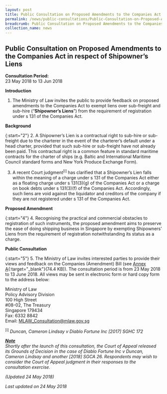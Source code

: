 ```yaml
---
layout: post
title: Public Consultation on Proposed Amendments to the Companies Act in respect of Shipowner’s Liens
permalink: /news/public-consultations/Public-Consultation-on-Proposed-Amendments-to-Companies-Act-in-respect-of-Shipowners-Liens/
breadcrumb: Public Consultation on Proposed Amendments to the Companies Act in respect of Shipowner’s Liens
collection_name: news
---
```


Public Consultation on Proposed Amendments to the Companies Act in respect of Shipowner’s Liens
---

**Consultation Period:**  
23 May 2018 to 13 Jun 2018

**Introduction**

1. The Ministry of Law invites the public to provide feedback on proposed amendments to the Companies Act to exempt liens over sub-freight and sub-hire (“**Shipowner’s Liens**”) from the requirement of registration under s 131 of the Companies Act.

**Background**

{:start="2"}
2. A Shipowner’s Lien is a contractual right to sub-hire or sub-freight due to the charterer in the event of the charterer’s default under a head charter, provided that such sub-hire or sub-freight have not already been paid. This contractual right is a common feature in standard maritime contracts for the charter of ships (e.g. Baltic and International Maritime Council standard forms and New York Produce Exchange Form).

3. A recent Court judgment<sup>[i]</sup> has clarified that a Shipowner’s Lien falls within the meaning of a charge under s 131 of the Companies Act either as a floating charge under s 131(3)(g) of the Companies Act or a charge on book debts under s 131(3)(f) of the Companies Act.  Accordingly, such liens are void against the liquidator and creditors of the company if they are not registered under s 131 of the Companies Act.

**Proposed Amendment**

{:start="4"}
4. Recognising the practical and commercial obstacles to registration of such instruments, the proposed amendment aims to preserve the ease of doing shipping business in Singapore by exempting Shipowners’ Liens from the requirement of registration notwithstanding its status as a charge.

**Public Consultation**

{:start="5"}
5. The Ministry of Law invites interested parties to provide their views and feedback on the Companies (Amendment) Bill (see [Annex A](/files/Annex_A-Companies_Amendment_Bill_2018.pdf/){:target="_blank"}(74.4 KB)). The consultation period is from 23 May 2018 to 13 June 2018. All views may be sent in electronic form or hard copy form to the address below:

<p class="address-centered">
  Ministry of Law<br>
  Policy Advisory Division<br>
  100 High Street<br>
  #08-02, The Treasury<br>
  Singapore 179434<br>
  Fax: 6332 8842<br>
  Email: <a href="mailto:MLAW_Consultation@mlaw.gov.sg">MLAW_Consultation@mlaw.gov.sg</a>
</p>

<sup>[i]</sup> <i>Duncan, Cameron Lindsay v Diablo Fortune Inc<i> [2017] SGHC 172
  
<b><u>Note</u></b><br>
Shortly after the launch of this consultation, the Court of Appeal released its Grounds of Decision in the case of <i>Diablo Fortune Inc v Duncan, Cameron Lindsay and another</i> [2018] SGCA 26. Respondents may wish to consider the Court of Appeal judgment in their responses to the consultation exercise.

(Updated 24 May 2018)

<p class="right-side-updated">Last updated on 24 May 2018</p>
